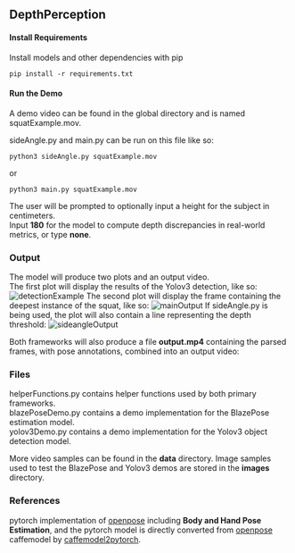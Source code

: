 ## DepthPerception

#### Install Requirements

Install models and other dependencies with pip

    pip install -r requirements.txt

#### Run the Demo

A demo video can be found in the global directory and is named squatExample.mov. 

sideAngle.py and main.py can be run on this file like so:

    python3 sideAngle.py squatExample.mov

or

    python3 main.py squatExample.mov

The user will be prompted to optionally input a height for the subject in centimeters.  
Input **180** for the model to compute depth discrepancies in real-world metrics, or type **none**.  

### Output

The model will produce two plots and an output video.  
The first plot will display the results of the Yolov3 detection, like so:  
![detectionExample](https://user-images.githubusercontent.com/77904151/207735737-3111af0e-eb74-47e6-8fc8-1a0b0e71f9ee.png)
The second plot will display the frame containing the deepest instance of the squat, like so:
![mainOutput](https://user-images.githubusercontent.com/77904151/207735719-7e3597f8-161e-42a9-99f9-5d23fd51eefc.png)
If sideAngle.py is being used, the plot will also contain a line representing the depth threshold:
![sideangleOutput](https://user-images.githubusercontent.com/77904151/207735695-881ac193-2f4c-46c4-a315-19e9518c9eeb.png)

Both frameworks will also produce a file **output.mp4** containing the parsed frames, with pose annotations, combined into an output video:


### Files

helperFunctions.py contains helper functions used by both primary frameworks.  
blazePoseDemo.py contains a demo implementation for the BlazePose estimation model.  
yolov3Demo.py contains a demo implementation for the Yolov3 object detection model.  

More video samples can be found in the **data** directory. 
Image samples used to test the BlazePose and Yolov3 demos are stored in the **images** directory.  

### References

pytorch implementation of [openpose](https://github.com/CMU-Perceptual-Computing-Lab/openpose) including **Body and Hand Pose Estimation**, and the pytorch model is directly converted from [openpose](https://github.com/CMU-Perceptual-Computing-Lab/openpose) caffemodel by [caffemodel2pytorch](https://github.com/vadimkantorov/caffemodel2pytorch). 
